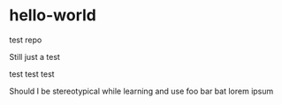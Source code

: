 # hello-world
test repo

Still just a test

test test test

Should I be stereotypical while learning and use foo bar bat lorem ipsum

